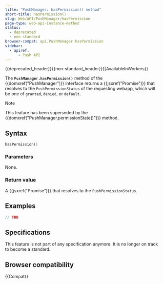 ```yaml
---
title: "PushManager: hasPermission() method"
short-title: hasPermission()
slug: Web/API/PushManager/hasPermission
page-type: web-api-instance-method
status:
  - deprecated
  - non-standard
browser-compat: api.PushManager.hasPermission
sidebar:
  - apiref:
      - Push API
---
```


{{deprecated_header}}{{non-standard_header}}{{AvailableInWorkers}}

The **`PushManager.hasPermission()`** method of the {{domxref("PushManager")}} interface returns a {{jsxref("Promise")}} that resolves to the `PushPermissionStatus` of the requesting webapp, which will be one of `granted`, `denied`, or `default`.

> [!NOTE]
> This feature has been superseded by the {{domxref("PushManager.permissionState()")}} method.

## Syntax

```js-nolint
hasPermission()
```

### Parameters

None.

### Return value

A {{jsxref("Promise")}} that resolves to the `PushPermissionStatus`.

## Examples

```js
// TBD
```

## Specifications

This feature is not part of any specification anymore. It is no longer on track to become a standard.

## Browser compatibility

{{Compat}}
